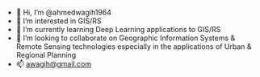 - 👋 Hi, I’m @ahmedwagih1964
- 👀 I’m interested in GIS/RS
- 🌱 I’m currently learning Deep Learning applications to GIS/RS
- 💞️ I’m looking to collaborate on Geographic Information Systems & Remote Sensing technologies especially in the applications of Urban & Regional Planning
- 📫 awagih@gmail.com

<!---
ahmedwagih1964/ahmedwagih1964 is a ✨ special ✨ repository because its `README.md` (this file) appears on your GitHub profile.
You can click the Preview link to take a look at your changes.
--->
